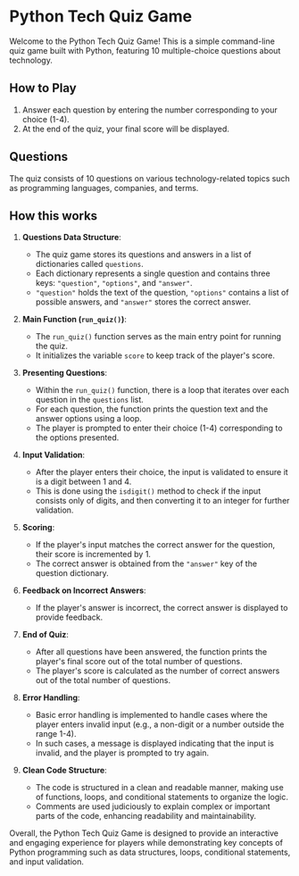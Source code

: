 # Python Tech Quiz Game

Welcome to the Python Tech Quiz Game! This is a simple command-line quiz game built with Python, featuring 10 multiple-choice questions about technology.

## How to Play

1. Answer each question by entering the number corresponding to your choice (1-4).
2. At the end of the quiz, your final score will be displayed.

## Questions
The quiz consists of 10 questions on various technology-related topics such as programming languages, companies, and terms.

## How this works

1. **Questions Data Structure**:
    - The quiz game stores its questions and answers in a list of dictionaries called `questions`.
    - Each dictionary represents a single question and contains three keys: `"question"`, `"options"`, and `"answer"`.
    - `"question"` holds the text of the question, `"options"` contains a list of possible answers, and `"answer"` stores the correct answer.

2. **Main Function (`run_quiz()`)**:
    - The `run_quiz()` function serves as the main entry point for running the quiz.
    - It initializes the variable `score` to keep track of the player's score.

3. **Presenting Questions**:
    - Within the `run_quiz()` function, there is a loop that iterates over each question in the `questions` list.
    - For each question, the function prints the question text and the answer options using a loop.
    - The player is prompted to enter their choice (1-4) corresponding to the options presented.

4. **Input Validation**:
    - After the player enters their choice, the input is validated to ensure it is a digit between 1 and 4.
    - This is done using the `isdigit()` method to check if the input consists only of digits, and then converting it to an integer for further validation.

5. **Scoring**:
    - If the player's input matches the correct answer for the question, their score is incremented by 1.
    - The correct answer is obtained from the `"answer"` key of the question dictionary.

6. **Feedback on Incorrect Answers**:
    - If the player's answer is incorrect, the correct answer is displayed to provide feedback.

7. **End of Quiz**:
    - After all questions have been answered, the function prints the player's final score out of the total number of questions.
    - The player's score is calculated as the number of correct answers out of the total number of questions.

8. **Error Handling**:
    - Basic error handling is implemented to handle cases where the player enters invalid input (e.g., a non-digit or a number outside the range 1-4).
    - In such cases, a message is displayed indicating that the input is invalid, and the player is prompted to try again.

9. **Clean Code Structure**:
    - The code is structured in a clean and readable manner, making use of functions, loops, and conditional statements to organize the logic.
    - Comments are used judiciously to explain complex or important parts of the code, enhancing readability and maintainability.

Overall, the Python Tech Quiz Game is designed to provide an interactive and engaging experience for players while demonstrating key concepts of Python programming such as data structures, loops, conditional statements, and input validation.